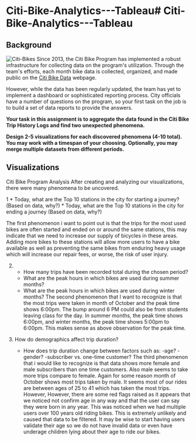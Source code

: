# Citi-Bike-Analytics---Tableau# Citi-Bike-Analytics---Tableau

## Background

![Citi-Bikes](Images/citi-bike-station-bikes.jpg)
Since 2013, the Citi Bike Program has implemented a robust infrastructure for collecting data on the program's utilization. Through the team's efforts, each month bike data is collected, organized, and made public on the [Citi Bike Data](https://www.citibikenyc.com/system-data) webpage.

However, while the data has been regularly updated, the team has yet to implement a dashboard or sophisticated reporting process. City officials have a number of questions on the program, so your first task on the job is to build a set of data reports to provide the answers.

**Your task in this assignment is to aggregate the data found in the Citi Bike Trip History Logs and find two unexpected phenomena.** 

**Design 2-5 visualizations for each discovered phenomena (4-10 total). You may work with a timespan of your choosing. Optionally, you may merge multiple datasets from different periods.** 



Visualizations
----------------------------------------------------------------


Citi Bike Program Analysis
After creating and analyzing our visualizations, there were many phenomena to be uncovered.

1	* Today, what are the Top 10 stations in the city for starting a journey? (Based on data, why?)
	* Today, what are the Top 10 stations in the city for ending a journey (Based on data, why?)

The first phenomenon i want to point out is that the trips for the most used bikes are often started and ended on or around the same stations, 
this may indicate that we need to increase our supply of bicycles in these areas. Adding more bikes to these 
stations will allow more users to have a bike available as well as preventing the same bikes from enduring 
heavy usage which will increase our repair fees, or worse, the risk of user injury.

2. 	* How many trips have been recorded total during the chosen period?
	* What are the peak hours in which bikes are used during summer months?
	* What are the peak hours in which bikes are used during winter months?
The second phenomenon that I want to recognize is that the most trips were taken in month of October and the peak time shows 6:00pm.
The bump around 6 PM could also be from students leaving class for the day. In summer months, the peak time shows 6:00pm, and winter
months, the peak time shows 5:00pm to 6:00pm. This makes sense as above observation for the peak time. 

3. How do demographics affect trip duration?
	- How does trip duration change between factors such as:
		-age?
		-gender?
		-subscriber vs. one-time customer?
The third phenomenon that i would like to recognize is that data shows more female and male subscribers than one time customers.
Also male seems to take more trips compare to female. Again for some reason month of October shows most trips taken by male.
It seems most of our rides are between ages of 25 to 41 which has taken the most trips. However, However, there are some red flags raised as it appears that we noticed 
not confirm age in any way and that the user can say they were born in any year. This was noticed when we had 
multiple users over 100 years old riding bikes. This is extremely unlikely and caused that data to be filtered. 
It may be wise to start having users validate their age so we do not have invalid data or even have underage children 
lying about their age to ride our bikes.
